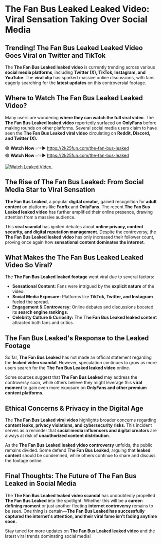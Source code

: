 # The Fan Bus Leaked Leaked Video: Viral Sensation Taking Over Social Media

## **Trending! The Fan Bus Leaked Leaked Video Goes Viral on Twitter and TikTok**
The **The Fan Bus Leaked leaked video** is currently trending across various **social media platforms**, including **Twitter (X), TikTok, Instagram, and YouTube**. The **viral clip** has sparked massive online discussions, with fans eagerly searching for the **latest updates** on this controversial footage.

## **Where to Watch The Fan Bus Leaked Leaked Video?**
Many users are wondering **where they can watch the full viral video**. The **The Fan Bus Leaked leaked video** reportedly surfaced on **OnlyFans** before making rounds on other platforms. Several social media users claim to have seen the **The Fan Bus Leaked viral video** circulating on **Reddit, Discord, and Twitter (X).**

🟢 **Watch Now** ✅=► https://2k25fun.com/the-fan-bus-leaked  
🟢 **Watch Now** ✅=► https://2k25fun.com/the-fan-bus-leaked  

[![Watch Leaked Video.](https://miro.medium.com/v2/resize:fit:828/format:webp/1*cilzJN44JGOrTw9NJCrNHA.gif "Watch Leaked Video")](https://2k25fun.com/the-fan-bus-leaked)

## **The Rise of The Fan Bus Leaked: From Social Media Star to Viral Sensation**
**The Fan Bus Leaked**, a popular **digital creator**, gained recognition for **adult content** on platforms like **Fanfix** and **OnlyFans**. The recent **The Fan Bus Leaked leaked video** has further amplified their online presence, drawing attention from a massive audience.

This **viral scandal** has ignited debates about **online privacy, content security, and digital reputation management**. Despite the controversy, the **The Fan Bus Leaked leaked video** has only increased their follower count, proving once again how **sensational content dominates the internet**.

## **What Makes the The Fan Bus Leaked Leaked Video So Viral?**
The **The Fan Bus Leaked leaked footage** went viral due to several factors:
- **Sensational Content:** Fans were intrigued by the **explicit nature** of the video.
- **Social Media Exposure:** Platforms like **TikTok, Twitter, and Instagram** fueled the spread.
- **Engagement & Controversy:** Online debates and discussions boosted its **search engine rankings**.
- **Celebrity Culture & Curiosity:** The **The Fan Bus Leaked leaked content** attracted both fans and critics.

## **The Fan Bus Leaked's Response to the Leaked Footage**
So far, **The Fan Bus Leaked** has not made an official statement regarding the **leaked video scandal**. However, speculation continues to grow as more users search for the **The Fan Bus Leaked leaked video** online.

Some sources suggest that **The Fan Bus Leaked** may address the controversy soon, while others believe they might leverage this **viral moment** to gain even more exposure on **OnlyFans and other premium content platforms**.

## **Ethical Concerns & Privacy in the Digital Age**
The **The Fan Bus Leaked viral video** highlights broader concerns regarding **content leaks, privacy violations, and cybersecurity risks**. This incident serves as a reminder that **social media influencers and digital creators** are always at risk of **unauthorized content distribution**.

As the **The Fan Bus Leaked leaked video controversy** unfolds, the public remains divided. Some defend **The Fan Bus Leaked**, arguing that **leaked content** should be condemned, while others continue to share and discuss the footage online.

## **Final Thoughts: The Future of The Fan Bus Leaked in Social Media**
The **The Fan Bus Leaked leaked video scandal** has undoubtedly propelled **The Fan Bus Leaked** into the spotlight. Whether this will be a **career-defining moment** or just another fleeting **internet controversy** remains to be seen. One thing is certain—**The Fan Bus Leaked has successfully captured the internet's attention, and their viral fame isn't fading anytime soon.**

Stay tuned for more updates on **The Fan Bus Leaked leaked video** and the latest viral trends dominating social media!